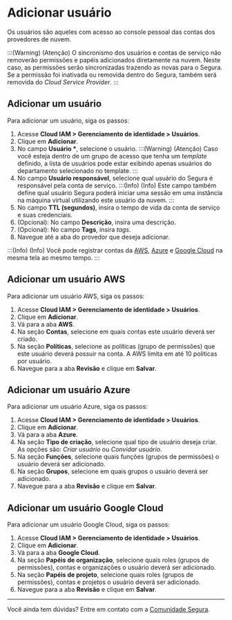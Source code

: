 # Adicionar usuário

Os usuários são aqueles com acesso ao console pessoal das contas dos provedores de nuvem.

:::(Warning) (Atenção)
O sincronismo dos usuários e contas de serviço não removerão permissões e papéis adicionados diretamente na nuvem. Neste caso, as permissões serão sincronizadas trazendo as novas para o Segura. Se a permissão foi inativada ou removida dentro do Segura, também será removida do *Cloud Service Provider*.
:::

## Adicionar um usuário

Para adicionar um usuário, siga os passos: 

1. Acesse **Cloud IAM \> Gerenciamento de identidade \> Usuários**.  
2. Clique em **Adicionar**.  
3. No campo **Usuário \***, selecione o usuário.
    :::(Warning) (Atenção)
    Caso você esteja dentro de um grupo de acesso que tenha um *template* definido, a lista de usuários pode estar exibindo apenas usuários do departamento selecionado no template.
    :::
4. No campo **Usuário responsável**, selecione qual usuário do Segura é responsável pela conta de serviço.
    :::(Info) (Info)
    Este campo também define qual usuário Segura poderá iniciar uma sessão em uma instância na máquina virtual utilizando este usuário da nuvem.
    :::
5. No campo **TTL (segundos)**, insira o tempo de vida da conta de serviço e suas credenciais.  
6. (Opcional): No campo **Descrição**, insira uma descrição.  
7. (Opcional): No campo **Tags**, insira *tags*.  
8. Navegue até a aba do provedor que deseja adicionar.

:::(Info) (Info)
Você pode registrar contas da [AWS](/v4/docs/pt/add-user#adicionar-um-usuário-aws), [Azure](/v4/docs/pt/add-user#adicionar-um-usuário-azure) e [Google Cloud](/v4/docs/pt/add-user#adicionar-um-usuário-google-cloud) na mesma tela ao mesmo tempo.
:::

## Adicionar um usuário AWS

Para adicionar um usuário AWS, siga os passos: 

1. Acesse **Cloud IAM \> Gerenciamento de identidade \> Usuários**.  
2. Clique em **Adicionar**.  
3. Vá para a aba **AWS**.  
4. Na seção **Contas**, selecione em quais contas este usuário deverá ser criado.  
5. Na seção **Políticas**, selecione as políticas (grupo de permissões) que este usuário deverá possuir na conta. A AWS limita em até 10 políticas por usuário.  
6. Navegue para a aba **Revisão** e clique em **Salvar**.

## Adicionar um usuário Azure

Para adicionar um usuário Azure, siga os passos: 

1. Acesse **Cloud IAM \> Gerenciamento de identidade \> Usuários**.  
2. Clique em **Adicionar**.  
3. Vá para a aba **Azure**.  
4. Na seção **Tipo de criação**, selecione qual tipo de usuário deseja criar. As opções são: *Criar usuário* ou *Convidar usuário*.  
5. Na seção **Funções**, selecione quais funções (grupos de permissões) o usuário deverá ser adicionado.  
6. Na seção **Grupos**, selecione em quais grupos o usuário deverá ser adicionado.  
7. Navegue para a aba **Revisão** e clique em **Salvar**.

## Adicionar um usuário Google Cloud

Para adicionar um usuário Google Cloud, siga os passos: 

1. Acesse **Cloud IAM \> Gerenciamento de identidade \> Usuários**.  
2. Clique em **Adicionar**.  
3. Vá para a aba **Google Cloud**.  
4. Na seção **Papéis de organização**, selecione quais roles (grupos de permissões), contas e organizações o usuário deverá ser adicionado.  
5. Na seção **Papéis de projeto**, selecione quais roles (grupos de permissões), contas e projetos o usuário deverá ser adicionado.  
6. Navegue para a aba **Revisão** e clique em **Salvar**.

---
Você ainda tem dúvidas? Entre em contato com a [Comunidade Segura](https://community.Segura.io/).